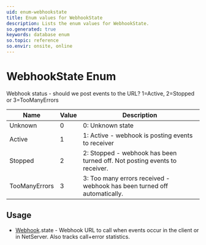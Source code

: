 ```yaml
---
uid: enum-webhookstate
title: Enum values for WebhookState
description: Lists the enum values for WebhookState.
so.generated: true
keywords: database enum
so.topic: reference
so.envir: onsite, online
---
```


# WebhookState Enum

Webhook status - should we post events to the URL? 1=Active, 2=Stopped or 3=TooManyErrors

| Name | Value | Description |
|------|-------|-------------|
|Unknown|0|0: Unknown state|
|Active|1|1: Active - webhook is posting events to receiver|
|Stopped|2|2: Stopped - webhook has been turned off. Not posting events to receiver.|
|TooManyErrors|3|3: Too many errors received - webhook has been turned off automatically.|

## Usage

* [Webhook](../webhook.md).state - Webhook URL to call when events occur in the client or in NetServer. Also tracks call+error statistics.
